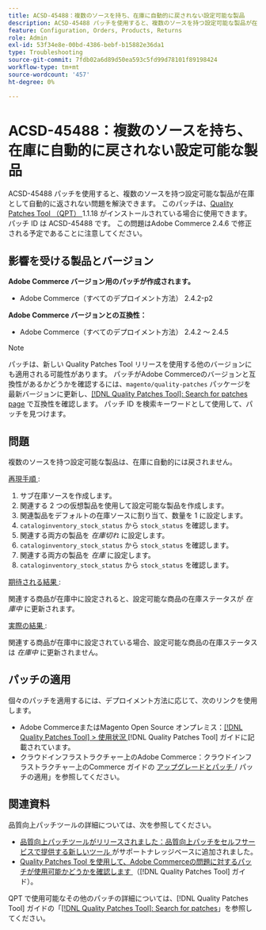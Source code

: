 ```yaml
---
title: ACSD-45488：複数のソースを持ち、在庫に自動的に戻されない設定可能な製品
description: ACSD-45488 パッチを使用すると、複数のソースを持つ設定可能な製品が在庫として自動的に返されない問題を解決できます。 このパッチは、[Quality Patches Tool （QPT） ] （https://experienceleague.adobe.com/en/docs/commerce-operations/tools/quality-patches-tool/quality-patches-tool-to-self-serve-quality-patches） 1.1.18 がインストールされている場合に利用できます。 パッチ ID は ACSD-45488 です。 この問題はAdobe Commerce 2.4.6 で修正される予定であることに注意してください。
feature: Configuration, Orders, Products, Returns
role: Admin
exl-id: 53f34e8e-00bd-4386-bebf-b15882e36da1
type: Troubleshooting
source-git-commit: 7fdb02a6d89d50ea593c5fd99d78101f89198424
workflow-type: tm+mt
source-wordcount: '457'
ht-degree: 0%

---
```


# ACSD-45488：複数のソースを持ち、在庫に自動的に戻されない設定可能な製品

ACSD-45488 パッチを使用すると、複数のソースを持つ設定可能な製品が在庫として自動的に返されない問題を解決できます。 このパッチは、[Quality Patches Tool （QPT） ](https://experienceleague.adobe.com/en/docs/commerce-operations/tools/quality-patches-tool/quality-patches-tool-to-self-serve-quality-patches)1.1.18 がインストールされている場合に使用できます。 パッチ ID は ACSD-45488 です。 この問題はAdobe Commerce 2.4.6 で修正される予定であることに注意してください。

## 影響を受ける製品とバージョン

**Adobe Commerce バージョン用のパッチが作成されます。**

* Adobe Commerce（すべてのデプロイメント方法） 2.4.2-p2

**Adobe Commerce バージョンとの互換性：**

* Adobe Commerce（すべてのデプロイメント方法） 2.4.2 ～ 2.4.5

>[!NOTE]
>
>パッチは、新しい Quality Patches Tool リリースを使用する他のバージョンにも適用される可能性があります。 パッチがAdobe Commerceのバージョンと互換性があるかどうかを確認するには、`magento/quality-patches` パッケージを最新バージョンに更新し、[[!DNL Quality Patches Tool]: Search for patches page](https://experienceleague.adobe.com/en/docs/commerce-operations/tools/quality-patches-tool/quality-patches-tool-to-self-serve-quality-patches) で互換性を確認します。 パッチ ID を検索キーワードとして使用して、パッチを見つけます。

## 問題

複数のソースを持つ設定可能な製品は、在庫に自動的には戻されません。

<u> 再現手順 </u>:

1. サブ在庫ソースを作成します。
1. 関連する 2 つの仮想製品を使用して設定可能な製品を作成します。
1. 関連製品をデフォルトの在庫ソースに割り当て、数量を 1 に設定します。
1. `cataloginventory_stock_status` から `stock_status` を確認します。
1. 関連する両方の製品を *在庫切れ* に設定します。
1. `cataloginventory_stock_status` から `stock_status` を確認します。
1. 関連する両方の製品を *在庫* に設定します。
1. `cataloginventory_stock_status` から `stock_status` を確認します。

<u> 期待される結果 </u>:

関連する商品が在庫中に設定されると、設定可能な商品の在庫ステータスが *在庫中* に更新されます。

<u> 実際の結果 </u>:

関連する商品が在庫中に設定されている場合、設定可能な商品の在庫ステータスは *在庫中* に更新されません。

## パッチの適用

個々のパッチを適用するには、デプロイメント方法に応じて、次のリンクを使用します。

* Adobe CommerceまたはMagento Open Source オンプレミス：[[!DNL Quality Patches Tool] > 使用状況 ](/help/tools/quality-patches-tool/usage.md) [!DNL Quality Patches Tool] ガイドに記載されています。
* クラウドインフラストラクチャー上のAdobe Commerce：クラウドインフラストラクチャー上のCommerce ガイドの [ アップグレードとパッチ ](https://experienceleague.adobe.com/docs/commerce-cloud-service/user-guide/develop/upgrade/apply-patches.html)/ パッチの適用」を参照してください。

## 関連資料

品質向上パッチツールの詳細については、次を参照してください。

* [ 品質向上パッチツールがリリースされました：品質向上パッチをセルフサービスで提供する新しいツール ](https://experienceleague.adobe.com/en/docs/commerce-operations/tools/quality-patches-tool/quality-patches-tool-to-self-serve-quality-patches) がサポートナレッジベースに追加されました。
* [Quality Patches Tool を使用して、Adobe Commerceの問題に対するパッチが使用可能かどうかを確認します ](/help/tools/quality-patches-tool/patches-available-in-qpt/check-patch-for-magento-issue-with-magento-quality-patches.md) （[!DNL Quality Patches Tool] ガイド）。

QPT で使用可能なその他のパッチの詳細については、[!DNL Quality Patches Tool] ガイドの「[[!DNL Quality Patches Tool]: Search for patches](https://experienceleague.adobe.com/tools/commerce-quality-patches/index.html)」を参照してください。
